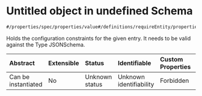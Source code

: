 <!-- markdown-link-check-disable -->
# Untitled object in undefined Schema

```txt
#/properties/spec/properties/value#/definitions/requireEntity/properties/valueConstraints
```

Holds the configuration constraints for the given entry. It needs to be valid against the Type JSONSchema.

| Abstract            | Extensible | Status         | Identifiable            | Custom Properties | Additional Properties | Access Restrictions | Defined In                                                                            |
| :------------------ | :--------- | :------------- | :---------------------- | :---------------- | :-------------------- | :------------------ | :------------------------------------------------------------------------------------ |
| Can be instantiated | No         | Unknown status | Unknown identifiability | Forbidden         | Allowed               | none                | [implementation.json*](../../../../ocf-spec/0.0.1/schema/implementation.json "open original schema") |

